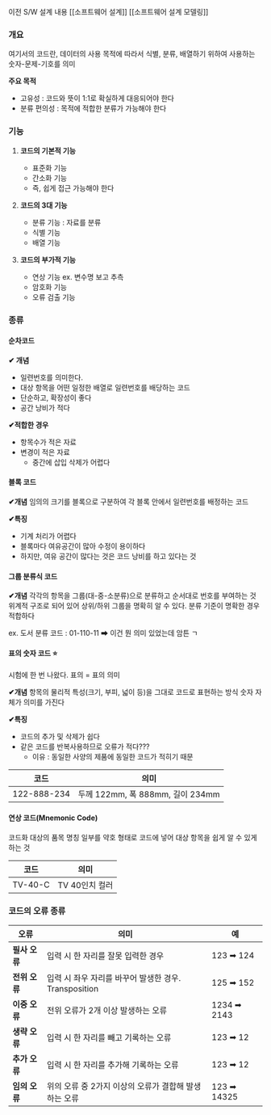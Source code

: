 이전 S/W 설계 내용 
[[소프트웨어 설계]]
[[소프트웨어 설계 모델링]]


### 개요 
여기서의 코드란, 데이터의 사용 목적에 따라서 식별, 분류, 배열하기 위하여 사용하는 숫자-문제-기호를 의미 

**주요 목적** 
- 고유성 : 코드와 뜻이 1:1로 확실하게 대응되어야 한다
- 분류 편의성 : 목적에 적합한 분류가 가능해야 한다


### 기능 
1. **코드의 기본적 기능** 
	- 표준화 기능
	- 간소화 기능 
	- 즉, 쉽게 접근 가능해야 한다 
	  
2. **코드의 3대 기능**
	- 분류 기능 : 자료를 분류
	- 식별 기능
	- 배열 기능
3. **코드의 부가적 기능** 
	- 연상 기능 ex. 변수명 보고 추측 
	- 암호화 기능 
	- 오류 검출 기능 

### 종류 

#### 순차코드 
**✔ 개념** 
- 일련번호를 의미한다.
- 대상 항목을 어떤 일정한 배열로 일련번호를 배당하는 코드
- 단순하고, 확장성이 좋다
- 공간 낭비가 적다

**✔적합한 경우** 
- 항목수가 적은 자료
- 변경이 적은 자료
	- 중간에 삽입 삭제가 어렵다

#### 블록 코드
**✔개념** 
임의의 크기를 블록으로 구분하여 각 블록 안에서 일련번호를 배정하는 코드 

**✔특징** 
- 기계 처리가 어렵다
- 블록마다 여유공간이 많아 수정이 용이하다
- 하지만, 여유 공간이 많다는 것은 코드 낭비를 하고 있다는 것 

#### 그룹 분류식 코드
**✔개념** 
각각의 항목을 그룹(대-중-소분류)으로 분류하고 순서대로 번호를 부여하는 것 
위계적 구조로 되어 있어 상위/하위 그룹을 명확히 알 수 있다.
분류 기준이 명확한 경우 적합하다

ex. 도서 분류 코드 : 01-110-11  ➡ 이건 뭔 의미 있었는데 암튼 ㄱ

#### 표의 숫자 코드 ⭐
시험에 한 번 나왔다.
표의 = 표의 의미 

**✔개념** 
항목의 물리적 특성(크기, 부피, 넓이 등)을 그대로 코드로 표현하는 방식 
숫자 자체가 의미를 가진다

**✔특징** 
- 코드의 추가 및 삭제가 쉽다
- 같은 코드를 반복사용하므로 오류가 적다???
	- 이유 : 동일한 사양의 제품에 동일한 코드가 적히기 때문 

| 코드          | 의미                          |
| ----------- | --------------------------- |
| 122-888-234 | 두께 122mm, 폭 888mm, 길이 234mm |


#### 연상 코드(Mnemonic Code)
코드화 대상의 품목 명칭 일부를 약호 형태로 코드에 넣어 대상 항목을 쉽게 알 수 있게 하는 것 

| 코드      | 의미         |
| ------- | ---------- |
| TV-40-C | TV 40인치 컬러 |

### 코드의 오류 종류

| 오류        | 의미                                    | 예           |
| --------- | ------------------------------------- | ----------- |
| **필사 오류** | 입력 시 한 자리를 잘못 입력한 경우                  | 123 ➡ 124   |
| **전위 오류** | 입력 시 좌우 자리를 바꾸어 발생한 경우. Transposition | 125 ➡ 152   |
| **이중 오류** | 전위 오류가 2개 이상 발생하는 오류                  | 1234 ➡ 2143 |
| **생략 오류** | 입력 시 한 자리를 빼고 기록하는 오류                 | 123 ➡ 12    |
| **추가 오류** | 입력 시 한 자리를 추가해 기록하는 오류                | 123 ➡ 12    |
| **임의 오류** | 위의 오류 중 2가지 이상의 오류가 결합해 발생하는 오류       | 123 ➡ 14325 |




